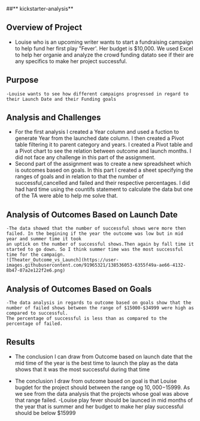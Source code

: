 ##** kickstarter-analysis**
## **Overview of Project**
   
  - Louise who is an upcoming writer wants to start a fundraising campaign to help fund her first play "Fever'. Her budget is $10,000. We used Excel to help her 
   organie and analyze the crowd funding datato see if their are any specifics to make her project successful.
   
## **Purpose**

    -Louise wants to see how different campaigns progressed in regard to their Launch Date and their Funding goals

## **Analysis and Challenges**
  
  - For the first analysis I created a Year column and used a fuction to generate Year from the launched date column. I then created a Pivot table filtering it 
   to parent category and years. I created a Pivot table and a Pivot chart to see the relation between outcome and launch months. I did not face any challenge in this 
   part of the assignment.
  - Second part of the assignment was to create a new spreadsheet which is outcomes based on goals. In this part I created a sheet specifying the ranges of goals and
   in relation to that the number of successful,cancelled and failed and their respective percentages. I did had hard time using the countifs statement to calculate the 
   data but one of the TA were able to help me solve that. 

## **Analysis of Outcomes Based on Launch Date**
    -The data showed that the number of successful shows were more then failed. In the begining if the year the outcome was low but in mid year and summer time it took
    an uptick on the number of successful shows.Then again by fall time it started to go down. So I think summer time was the most successful time for the campaign.
    ![Theater_Outcome_vs_Launch](https://user-images.githubusercontent.com/91965321/138536053-6355f49a-ae66-4132-8b47-07a2e122f2e6.png)

    

## **Analysis of Outcomes Based on Goals**
    -The data analysis in regards to outcome based on goals show that the number of failed shows between the range of $15000-$34999 were high as compared to successful. 
    The percentage of successful is less than as compared to the percentage of failed.
   


## **Results**

- The conclusion I can draw from Outcome based on launch date that the mid time of the year is the best time to launch the play as the data shows that it was the most successful
  during that time 

- The conclusion I draw from outcome based on goal is that Louise bugdet for the project should between the range og $10,000-$15999. As we see from the data analysis that
  the projects whose goal was above that range failed. 
  -Louise play fever should be launced in mid months of the year that is summer and her budget to make her play successful should be below $15999




